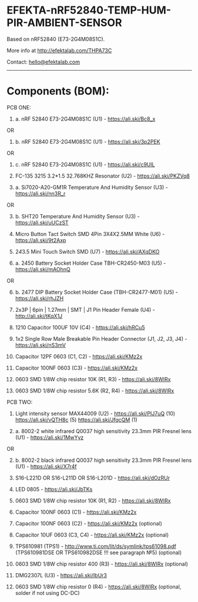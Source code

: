 # EFEKTA-nRF52840-TEMP-HUM-PIR-AMBIENT-SENSOR

Based on nRF52840 (E73-2G4M08S1C).

More info at http://efektalab.com/THPA73C

Contact: hello@efektalab.com

---

# Components (BOM):

PCB ONE:

1. a. nRF 52840 E73-2G4M08S1C (U1) - https://ali.ski/Bc8_x

OR

1. b. nRF 52840 E73-2G4M08S1C (U1) - https://ali.ski/3p2PEK

OR

1. c. nRF 52840 E73-2G4M08S1C (U1) - https://ali.ski/c9UlL

2. FC-135 3215 3.2*1.5 32.768KHZ Resonator (U2) - https://ali.ski/PKZVq8

3. a. Si7020-A20-GM1R Temperature And Humidity Sensor (U3) - https://ali.ski/nn3R_r

OR

3. b. SHT20 Temperature And Humidity Sensor (U3) - https://ali.ski/uUCzST

4. Micro Button Tact Switch SMD 4Pin 3X4X2.5MM White (U6) - https://ali.ski/9t2Axp

5. 2*4*3.5 Mini Touch Switch SMD (U7) - https://ali.ski/AXqDKO

6. a. 2450 Battery Socket Holder Case TBH-CR2450-M03 (U5) - https://ali.ski/mAOhnQ

OR

6. b. 2477 DIP Battery Socket Holder Case (TBH-CR2477-M01) (U5) - https://ali.ski/rhJZH

7. 2x3P | 6pin | 1.27mm | SMT | J1 Pin Header Female (U4) - http://ali.ski/tKqX1J

8. 1210 Capacitor 100UF 10V (C4) - https://ali.ski/hRCu5

9. 1x2 Single Row Male Breakable Pin Header Connector (J1, J2, J3, J4) - https://ali.ski/nS3mV

10. Capacitor 12PF 0603 (C1, C2) - https://ali.ski/KMz2x

11. Capacitor 100NF 0603 (C3) - https://ali.ski/KMz2x

12. 0603 SMD 1/8W chip resistor 10K (R1, R3) - https://ali.ski/8WIRx

13. 0603 SMD 1/8W chip resistor 5.6K (R2, R4) - https://ali.ski/8WIRx


PCB TWO:

1. Light intensity sensor MAX44009 (U2) - https://ali.ski/PIJ7uQ (10)
                                          https://ali.ski/vQTH8c (5)
                                          https://ali.ski/JfqcQM (1)

2. a. 8002-2 white infrared Q0037 high sensitivity 23.3mm PIR Fresnel lens (U1) - https://ali.ski/1MwYyz

OR

2. b. 8002-2 black infrared Q0037 high sensitivity 23.3mm PIR Fresnel lens (U1) - https://ali.ski/X7r4f

3. S16-L221D OR S16-L211D OR S16-L201D  - https://ali.ski/dOzRUr

4. LED 0805 - https://ali.ski/JbTKs

5. 0603 SMD 1/8W chip resistor 10K (R1, R2) - https://ali.ski/8WIRx

6. Capacitor 100NF 0603 (C1) - https://ali.ski/KMz2x

7. Capacitor 100NF 0603 (C2) - https://ali.ski/KMz2x (optional)

8. Capacitor 10UF 0603 (C3, C4) - https://ali.ski/KMz2x (optional)

9. TPS610981 (TPS1) - http://www.ti.com/lit/ds/symlink/tps61098.pdf  (TPS610981DSE OR TPS610982DSE !!! see paragraph №5)  (optional)

10. 0603 SMD 1/8W chip resistor 400 (R3) - https://ali.ski/8WIRx (optional)

11. DMG2307L (U3) - https://ali.ski/IbUr3

12. 0603 SMD 1/8W chip resistor 0 (R4) - https://ali.ski/8WIRx (optional, solder if not using DC-DC)




